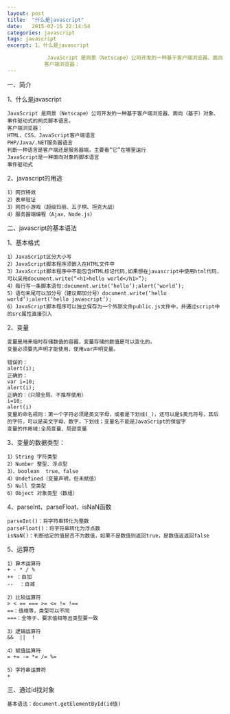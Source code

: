 ```yaml
---
layout: post
title:  "什么是javascript"
date:   2015-02-15 22:14:54
categories: javascript
tags: javascript
excerpt: 1、什么是javascript

             JavaScript 是网景（Netscape）公司开发的一种基于客户端浏览器、面向（基于）对象、事件驱动式的网页脚本语言。
         	客户端浏览器：
---
```



一、简介

1、什么是javascript
 
    JavaScript 是网景（Netscape）公司开发的一种基于客户端浏览器、面向（基于）对象、事件驱动式的网页脚本语言。
	客户端浏览器：
	HTML、CSS、JavaScript客户端语言
	PHP/Java/.NET服务器语言
	判断一种语言是客户端还是服务器端，主要看“它”在哪里运行
	JavaScript是一种面向对象的脚本语言
	事件驱动式
	
2、javascript的用途

	1）网页特效
	2）表单验证
	3）网页小游戏（超级玛丽、五子棋、坦克大战）
	4）服务器端编程（Ajax、Node.js）

二、javascript的基本语法

1、基本格式 

	1）JavaScript区分大小写
	2）JavaScript脚本程序须嵌入在HTML文件中
	3）JavaScript脚本程序中不能包含HTML标记代码,如果想在javascript中使用html代码，可以采用document.write(“<h1>hello world</h1>”);
	4）每行写一条脚本语句:document.write(‘hello’);alert(‘world’);
	5）语句末尾可以加分号（建议都加分号）document.write(‘hello world’);alert(‘hello javascript’);
	6）JavaScript脚本程序可以独立保存为一个外部文件public.js文件中，并通过script中的src属性直接引入

2、变量

	变量是用来临时存储数值的容器，变量存储的数值是可以变化的。
	变量必须要先声明才能使用，使用var声明变量。

	错误的：
	alert(i);
	正确的：
	var i=10;
	alert(i);
	正确的：（只限全局，不推荐使用）
	i=10;
	alert(i)
	变量的命名规则：第一个字符必须是英文字母，或者是下划线(_)，还可以是$美元符号，其后的字符，可以是英文字母，数字，下划线；变量名不能是JavaScript的保留字
	变量的作用域:全局变量、局部变量

3、变量的数据类型：

	1）String 字符类型 
	2）Number 整型、浮点型
	3）、boolean  true、false  
	4）Undefined（变量声明，但未赋值）
	5）Null 空类型
	6）Object 对象类型（数组）

4、parseInt、parseFloat、isNaN函数

	parseInt()：将字符串转化为整数
	parseFloat()：将字符串转化为浮点数
	isNaN()：判断给定的值是否不为数值，如果不是数值则返回true，是数值返返回false

5、运算符

	1）算术运算符
	+ - * / %
	++ ：自加
	--  ：自减

	2）比较运算符
	> < == === >= <= != !==
	==：值相等，类型可以不同
	===：全等于，要求值相等且类型要一致

	3）逻辑运算符
	&&  ||  !

	4）赋值运算符
	= += -= *= /= %=

	5）字符串运算符
	+

三、通过id找对象

	基本语法：document.getElementById(id值)